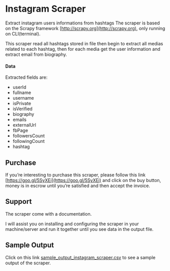 # Instagram Scraper
Extract instagram users informations from hashtags
The scraper is based on the Scrapy framework [http://scrapy.org](http://scrapy.org), only running on CLI(terminal).

This scraper read all hashtags stored in file then begin to extract all medias related to each hashtag, then for each media get the user information and extract email from biography.

#### Data
Extracted fields are:
- userId
- fullname
- username
- isPrivate
- isVerified
- biography
- emails
- externalUrl
- fbPage
- followersCount
- followingCount
- hashtag

## Purchase
If you’re interesting to purchase this scraper, please follow this link [https://goo.gl/5SyXEi](https://goo.gl/5SyXEi) and click on the buy button, money is in escrow until you’re satisfied and then accept the invoice.

## Support
The scraper come with a documentation.

I will assist you on installing and configuring the scraper in your machine/server and run it together until you see data in the output file.

## Sample Output
Click on this link [sample_output_instagram_scraper.csv](sample_output_instagram_scraper.csv) to see a sample output of the scraper.
